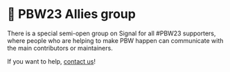 # 💬 PBW23 Allies group

There is a special semi-open group on Signal for all #PBW23 supporters, where people who are helping to make PBW happen can communicate with the main contributors or maintainers.

If you want to help, [contact us](../contact-us.md)!
